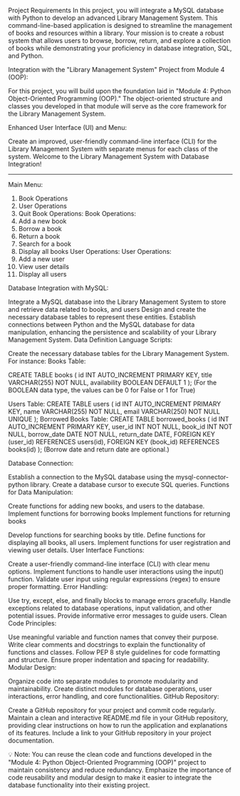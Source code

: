 Project Requirements
In this project, you will integrate a MySQL database with Python to develop an advanced Library Management System. This command-line-based application is designed to streamline the management of books and resources within a library. Your mission is to create a robust system that allows users to browse, borrow, return, and explore a collection of books while demonstrating your proficiency in database integration, SQL, and Python.

Integration with the "Library Management System" Project from Module 4 (OOP):

For this project, you will build upon the foundation laid in "Module 4: Python Object-Oriented Programming (OOP)." The object-oriented structure and classes you developed in that module will serve as the core framework for the Library Management System. 

Enhanced User Interface (UI) and Menu:

Create an improved, user-friendly command-line interface (CLI) for the Library Management System with separate menus for each class of the system.
Welcome to the Library Management System with Database Integration!
****
Main Menu:
1. Book Operations
2. User Operations
3. Quit
 Book Operations:
Book Operations:
1. Add a new book 
2. Borrow a book 
3. Return a book
4. Search for a book
5. Display all books
 User Operations:
User Operations:
1. Add a new user
2. View user details
3. Display all users


Database Integration with MySQL:

Integrate a MySQL database into the Library Management System to store and retrieve data related to books, and users
Design and create the necessary database tables to represent these entities. 
Establish connections between Python and the MySQL database for data manipulation, enhancing the persistence and scalability of your Library Management System.
Data Definition Language Scripts:

Create the necessary database tables for the Library Management System. For instance:
Books Table:

CREATE TABLE books (
    id INT AUTO_INCREMENT PRIMARY KEY,
    title VARCHAR(255) NOT NULL,
    availability BOOLEAN DEFAULT 1
);
(For the BOOLEAN data type, the values can be  0 for False or 1 for True)

Users Table:
CREATE TABLE users (
    id INT AUTO_INCREMENT PRIMARY KEY,
    name VARCHAR(255) NOT NULL,
    email VARCHAR(250) NOT NULL UNIQUE
);
Borrowed Books Table:
CREATE TABLE borrowed_books (
    id INT AUTO_INCREMENT PRIMARY KEY,
    user_id INT NOT NULL,
    book_id INT NOT NULL,
    borrow_date DATE NOT NULL,
    return_date DATE,
    FOREIGN KEY (user_id) REFERENCES users(id),
    FOREIGN KEY (book_id) REFERENCES books(id)
);
(Borrow date and return date are optional.)

Database Connection:

Establish a connection to the MySQL database using the mysql-connector-python library.
Create a database cursor to execute SQL queries.
Functions for Data Manipulation:

Create functions for adding new books, and users to the database.
 Implement functions for borrowing books
Implement functions for returning books

Develop functions for searching books by title.
Define functions for displaying all books, all users.
Implement functions for user registration and viewing user details.
User Interface Functions:

Create a user-friendly command-line interface (CLI) with clear menu options.
Implement functions to handle user interactions using the input() function.
Validate user input using regular expressions (regex) to ensure proper formatting.
Error Handling:

Use try, except, else, and finally blocks to manage errors gracefully.
Handle exceptions related to database operations, input validation, and other potential issues.
Provide informative error messages to guide users.
Clean Code Principles:

Use meaningful variable and function names that convey their purpose.
Write clear comments and docstrings to explain the functionality of functions and classes.
Follow PEP 8 style guidelines for code formatting and structure.
Ensure proper indentation and spacing for readability.
Modular Design:

Organize code into separate modules to promote modularity and maintainability.
Create distinct modules for database operations, user interactions, error handling, and core functionalities.
GitHub Repository:

Create a GitHub repository for your project and commit code regularly.
Maintain a clean and interactive README.md file in your GitHub repository, providing clear instructions on how to run the application and explanations of its features.
Include a link to your GitHub repository in your project documentation.


💡 Note: You can reuse the clean code and functions developed in the "Module 4: Python Object-Oriented Programming (OOP)" project to maintain consistency and reduce redundancy. Emphasize the importance of code reusability and modular design to make it easier to integrate the database functionality into their existing project.
